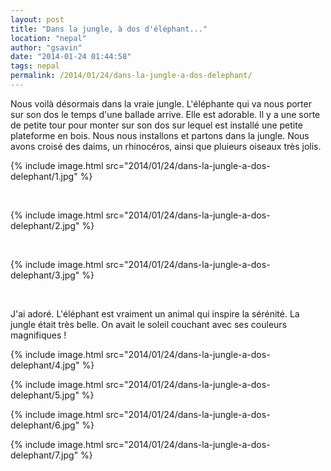 ```yaml
---
layout: post
title: "Dans la jungle, à dos d'éléphant..."
location: "nepal"
author: "gsavin"
date: "2014-01-24 01:44:58"
tags: nepal
permalink: /2014/01/24/dans-la-jungle-a-dos-delephant/
---
```

Nous voilà désormais dans la vraie jungle. L'éléphante qui va nous porter sur son dos le temps d'une ballade arrive. Elle est adorable. Il y a une sorte de petite tour pour monter sur son dos sur lequel est installé une petite plateforme en bois. Nous nous installons et partons dans la jungle. Nous avons croisé des daims, un rhinocéros, ainsi que pluieurs oiseaux très jolis.

{% include image.html src="2014/01/24/dans-la-jungle-a-dos-delephant/1.jpg" %}

&nbsp;

{% include image.html src="2014/01/24/dans-la-jungle-a-dos-delephant/2.jpg" %}

&nbsp;

{% include image.html src="2014/01/24/dans-la-jungle-a-dos-delephant/3.jpg" %}

&nbsp;

J'ai adoré. L'éléphant est vraiment un animal qui inspire la sérénité. La jungle était très belle. On avait le soleil couchant avec ses couleurs magnifiques !

{% include image.html src="2014/01/24/dans-la-jungle-a-dos-delephant/4.jpg" %}

{% include image.html src="2014/01/24/dans-la-jungle-a-dos-delephant/5.jpg" %}

{% include image.html src="2014/01/24/dans-la-jungle-a-dos-delephant/6.jpg" %}

{% include image.html src="2014/01/24/dans-la-jungle-a-dos-delephant/7.jpg" %}
